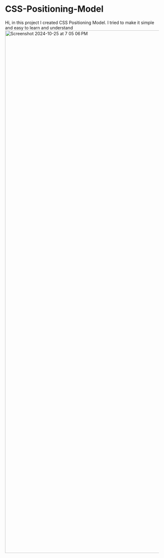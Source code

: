 # CSS-Positioning-Model
Hi, in this project I created CSS Positioning Model. I tried to make it simple and easy to learn and understand
<img width="1710" alt="Screenshot 2024-10-25 at 7 05 06 PM" src="https://github.com/user-attachments/assets/7a24403f-72e0-4a30-8508-94dbcf91d286">
